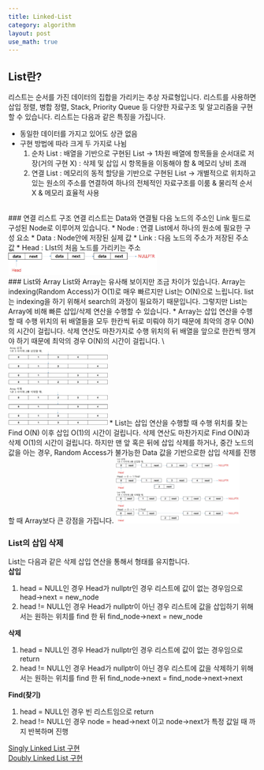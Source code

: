 ```yaml
---
title: Linked-List
category: algorithm
layout: post
use_math: true
---
```


## List란?
리스트는 순서를 가진 데이터의 집합을 가리키는 추상 자료형입니다. 리스트를 사용하면 삽입 정렬, 병합 정렬, Stack, Priority Queue 등 다양한 자료구조 및 알고리즘을 구현할 수 있습니다. 리스트는 다음과 같은 특징을 가집니다.
* 동일한 데이터를 가지고 있어도 상관 없음
* 구현 방법에 따라 크게 두 가지로 나뉨
  1. 순차 List : 배열을 기반으로 구현된 List
     $\rightarrow$ 1차원 배열에 항목들을 순서대로 저장(거의 구현 X) : 삭제 및 삽입 시 항목들을 이동해야 함 & 메모리 낭비 초래
  2. 연결 List : 메모리의 동적 할당을 기반으로 구현된 List
     $\rightarrow$ 개별적으로 위치하고 있는 원소의 주소를 연결하여 하나의 전체적인 자료구조를 이룸 & 물리적 순서 X & 메모리 효율적 사용

<br>
### 연결 리스트 구조
연결 리스트는 Data와 연결될 다음 노드의 주소인 Link 필드로 구성된 Node로 이루어져 있습니다. 
* Node : 연결 List에서 하나의 원소에 필요한 구성 요소
* Data : Node안에 저장된 실제 값
* Link : 다음 노드의 주소가 저장된 주소 값
* Head : LIst의 처음 노드를 가리키는 주소

<img src="/assets/img/algorithm/Node.jpg" width="60%" height="60%">


<br>
### List와 Array
List와 Array는 유사해 보이지만 조금 차이가 있습니다. Array는 indexing(Random Access)가 O(1)로 매우 빠르지만 List는 O(N)으로 느립니다. list는 indexing을 하기 위해서 search의 과정이 필요하기 때문입니다. 그렇지만 List는 Array에 비해 빠른 삽입/삭제 연산을 수행할 수 있습니다. 
* Array는 삽입 연산을 수행할 때 수행 위치의 뒤 배열들을 모두 한칸씩 뒤로 미뤄야 하기 때문에 최악의 경우 O(N)의 시간이 걸립니다. 삭제 연산도 마찬가지로 수행 위치의 뒤 배열을 앞으로 한칸씩 땡겨야 하기 때문에 최악의 경우 O(N)의 시간이 걸립니다. \
  <img src="/assets/img/algorithm/Array_Insert_Delete.jpg" width="40%" height="40%">
* List는 삽입 연산을 수행할 때 수행 위치를 찾는 Find O(N) 이후 삽입 O(1)의 시간이 걸립니다. 삭제 연산도 마찬가지로 Find O(N)과 삭제 O(1)의 시간이 걸립니다. 하지만 맨 앞 혹은 뒤에 삽입 삭제를 하거나, 중간 노드의 값을 아는 경우, Random Access가 불가능한 Data 값을 기반으로한 삽입 삭제를 진행할 때 Array보다 큰 강점을 가집니다.
  <img src="/assets/img/algorithm/List_Insert_Delete.jpg" width="50%" height="40%">

### List의 삽입 삭제
List는 다음과 같은 삭제 삽입 연산을 통해서 형태를 유지합니다.\
**삽입**
1. head = NULL인 경우
   Head가 nullptr인 경우 리스트에 값이 없는 경우임으로 head$\rightarrow$next = new\_node
2. head != NULL인 경우
   Head가 nullptr이 아닌 경우 리스트에 값을 삽입하기 위해서는 원하는 위치를 find 한 뒤 find\_node$\rightarrow$next = new\_node

**삭제**
1. head = NULL인 경우
   Head가 nullptr인 경우 리스트에 값이 없는 경우임으로 return
2. head != NULL인 경우
   Head가 nullptr이 아닌 경우 리스트에 값을 삭제하기 위해서는 원하는 위치를 find 한 뒤 find\_node$\rightarrow$next = find\_node$\rightarrow$next$\rightarrow$next

**Find(찾기)**
1. head = NULL인 경우
   빈 리스트임으로 return
2. head != NULL인 경우
   node = head$\rightarrow$next 이고 node$\rightarrow$next가 특정 값일 때 까지 반복하며 진행

<a href="https://github.com/KangSooHan/algorithm/blob/main/DataStructure/SinglyLinkedList/main.cpp">Singly Linked List 구현</a>\
<a href="https://github.com/KangSooHan/algorithm/blob/main/DataStructure/DoublyLinkedList/main.cpp">Doubly Linked List 구현</a>
